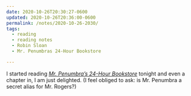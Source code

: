 ```yaml
---
date: 2020-10-26T20:30:27-0600
updated: 2020-10-26T20:36:00-0600
permalink: /notes/2020-10-26-2030/
tags:
  - reading
  - reading notes
  - Robin Sloan
  - Mr. Penumbras 24-Hour Bookstore

---
```


I started reading [<cite>Mr. Penumbra’s 24-Hour Bookstore</cite>](https://click.linksynergy.com/deeplink?id=qvtf8Hp8DGA&mid=2653&murl=https%3A%2F%2Fwww.alibris.com%2FMr-Penumbras-24-Hour-Bookstore-Robin-Sloan%2Fbook%2F21924389) tonight and even a chapter in, I am just delighted. (I feel obliged to ask: is Mr. Penumbra a secret alias for Mr. Rogers?)